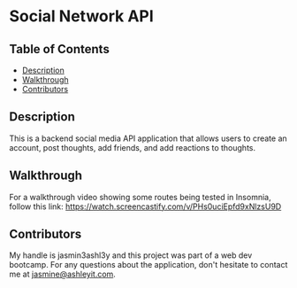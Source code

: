 # **Social Network API**

## **Table of Contents**
* [Description](#description)
* [Walkthrough](#walkthrough)
* [Contributors](#contributors)

## **Description**
This is a backend social media API application that allows users to create an account, post thoughts, add friends, and add reactions to thoughts.

## **Walkthrough**
For a walkthrough video showing some routes being tested in Insomnia, follow this link: https://watch.screencastify.com/v/PHs0uciEpfd9xNlzsU9D

## **Contributors**
My handle is jasmin3ashl3y and this project was part of a web dev bootcamp. For any questions about the application, don't hesitate to contact me at jasmine@ashleyit.com.
